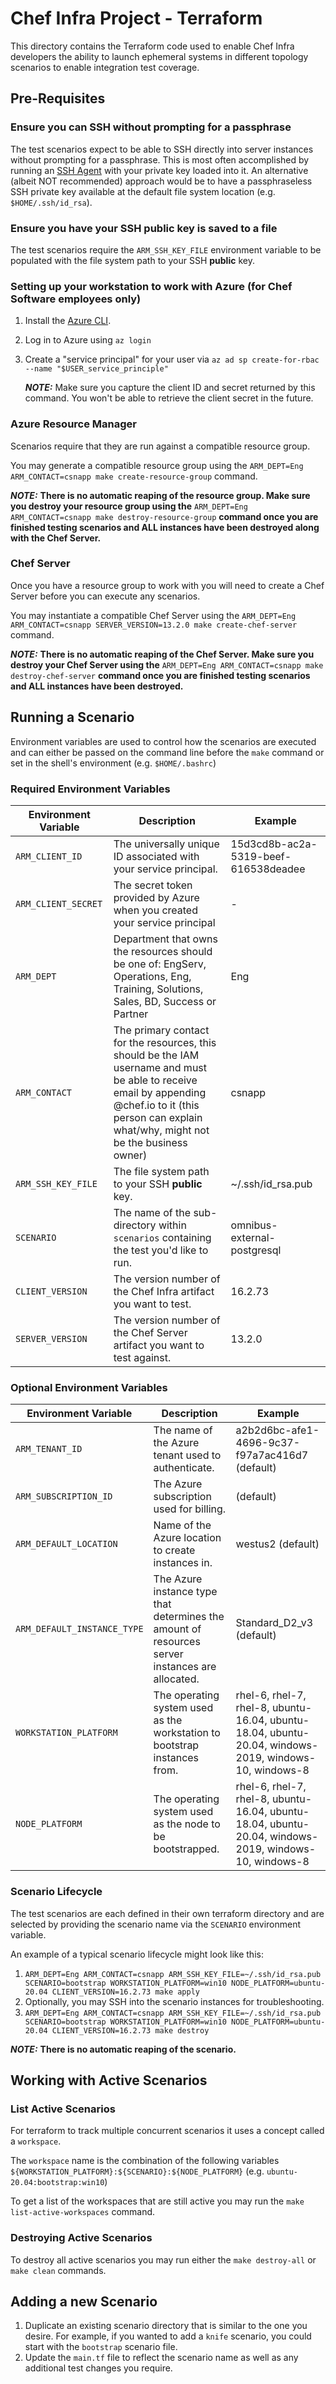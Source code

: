 # Chef Infra Project - Terraform

This directory contains the Terraform code used to enable Chef Infra developers the ability to launch ephemeral systems in different topology scenarios to enable integration test coverage.

## Pre-Requisites

### Ensure you can SSH without prompting for a passphrase

The test scenarios expect to be able to SSH directly into server instances without prompting for a passphrase.  This is most often accomplished by running an [SSH Agent](https://www.ssh.com/ssh/agent) with your private key loaded into it.  An alternative (albeit NOT recommended) approach would be to have a passphraseless SSH private key available at the default file system location (e.g. `$HOME/.ssh/id_rsa`).

### Ensure you have your SSH **public** key is saved to a file

The test scenarios require the `ARM_SSH_KEY_FILE` environment variable to be populated with the file system path to your SSH **public** key.

### Setting up your workstation to work with Azure (for Chef Software employees only)

1. Install the [Azure CLI](https://docs.microsoft.com/en-us/cli/azure/install-azure-cli).
2. Log in to Azure using `az login`
3. Create a "service principal" for your user via `az ad sp create-for-rbac --name "$USER_service_principle"`

    ***NOTE:*** Make sure you capture the client ID and secret returned by this command.  You won't be able to retrieve the client secret in the future.

### Azure Resource Manager

Scenarios require that they are run against a compatible resource group.

You may generate a compatible resource group using the `ARM_DEPT=Eng ARM_CONTACT=csnapp make create-resource-group` command.

***NOTE:*** **There is no automatic reaping of the resource group.  Make sure you destroy your resource group using the** `ARM_DEPT=Eng ARM_CONTACT=csnapp make destroy-resource-group` **command once you are finished testing scenarios and ALL instances have been destroyed along with the Chef Server.**

### Chef Server

Once you have a resource group to work with you will need to create a Chef Server before you can execute any scenarios.

You may instantiate a compatible Chef Server using the `ARM_DEPT=Eng ARM_CONTACT=csnapp SERVER_VERSION=13.2.0 make create-chef-server` command.

***NOTE:*** **There is no automatic reaping of the Chef Server.  Make sure you destroy your Chef Server using the** `ARM_DEPT=Eng ARM_CONTACT=csnapp make destroy-chef-server` **command once you are finished testing scenarios and ALL instances have been destroyed.**

## Running a Scenario
Environment variables are used to control how the scenarios are executed and can either be passed on the command line before the `make` command or set in the shell's environment (e.g. `$HOME/.bashrc`)

### Required Environment Variables
| Environment Variable | Description | Example |
|----------------------|------------------------------------------------------------------------------------------------------------------------------------------------------------------------------------------------------------|------------------------------|
| `ARM_CLIENT_ID` | The universally unique ID associated with your service principal. | 15d3cd8b-ac2a-5319-beef-616538deadee |
| `ARM_CLIENT_SECRET` | The secret token provided by Azure when you created your service principal | - |
| `ARM_DEPT` | Department that owns the resources should be one of: EngServ,  Operations, Eng, Training, Solutions, Sales, BD, Success or Partner | Eng |
| `ARM_CONTACT` | The primary contact for the resources, this should be the IAM username  and must be able to receive email by appending @chef.io to it (this  person can explain what/why, might not be the business owner) | csnapp |
| `ARM_SSH_KEY_FILE` | The file system path to your SSH **public** key. | ~/.ssh/id_rsa.pub |
| `SCENARIO` | The name of the sub-directory within `scenarios` containing the test you'd like to run. | omnibus-external-postgresql |
| `CLIENT_VERSION` | The version number of the Chef Infra artifact you want to test. | 16.2.73 |
| `SERVER_VERSION` | The version number of the Chef Server artifact you want to test against. | 13.2.0 |

### Optional Environment Variables
| Environment Variable | Description | Example |
|-----------------------------|-----------------------------------------------------------------------------------------------|--------------------------------------------|
| `ARM_TENANT_ID` | The name of the Azure tenant used to authenticate. | a2b2d6bc-afe1-4696-9c37-f97a7ac416d7 (default) |
| `ARM_SUBSCRIPTION_ID` | The Azure subscription used for billing. |  (default) |
| `ARM_DEFAULT_LOCATION` | Name of the Azure location to create instances in. | westus2 (default) |
| `ARM_DEFAULT_INSTANCE_TYPE` | The Azure instance type that determines the amount of resources server instances are allocated. | Standard_D2_v3 (default) |
| `WORKSTATION_PLATFORM` | The operating system used as the workstation to bootstrap instances from. | rhel-6, rhel-7, rhel-8, ubuntu-16.04, ubuntu-18.04, ubuntu-20.04, windows-2019, windows-10, windows-8 |
| `NODE_PLATFORM` | The operating system used as the node to be bootstrapped. | rhel-6, rhel-7, rhel-8, ubuntu-16.04, ubuntu-18.04, ubuntu-20.04, windows-2019, windows-10, windows-8 |

### Scenario Lifecycle

The test scenarios are each defined in their own terraform directory and are selected by providing the scenario name via the `SCENARIO` environment variable.

An example of a typical scenario lifecycle might look like this:

1. `ARM_DEPT=Eng ARM_CONTACT=csnapp ARM_SSH_KEY_FILE=~/.ssh/id_rsa.pub SCENARIO=bootstrap WORKSTATION_PLATFORM=win10 NODE_PLATFORM=ubuntu-20.04 CLIENT_VERSION=16.2.73 make apply`
2. Optionally, you may SSH into the scenario instances for troubleshooting.
3. `ARM_DEPT=Eng ARM_CONTACT=csnapp ARM_SSH_KEY_FILE=~/.ssh/id_rsa.pub SCENARIO=bootstrap WORKSTATION_PLATFORM=win10 NODE_PLATFORM=ubuntu-20.04 CLIENT_VERSION=16.2.73 make destroy`

***NOTE:*** **There is no automatic reaping of the scenario.**

## Working with Active Scenarios

### List Active Scenarios

For terraform to track multiple concurrent scenarios it uses a concept called a `workspace`.

The `workspace` name is the combination of the following variables `${WORKSTATION_PLATFORM}:${SCENARIO}:${NODE_PLATFORM}` (e.g. `ubuntu-20.04:bootstrap:win10`)

To get a list of the workspaces that are still active you may run the `make list-active-workspaces` command.

### Destroying Active Scenarios

To destroy all active scenarios you may run either the `make destroy-all` or `make clean` commands.

## Adding a new Scenario

1. Duplicate an existing scenario directory that is similar to the one you desire. For example, if you wanted to add a
   `knife` scenario, you could start with the `bootstrap` scenario file. 
2. Update the `main.tf` file to reflect the scenario name as well as any additional test changes you require.
